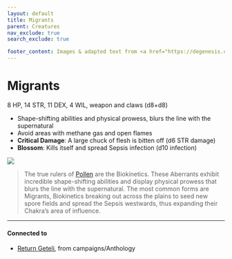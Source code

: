 ```yaml
---
layout: default
title: Migrants
parent: Creatures
nav_exclude: true
search_exclude: true

footer_content: Images & adapted text from <a href="https://degenesis.com/">degenesis.com</a> for private use only. Copyright &copy; 2021 by SIXMOREVODKA.
---
```


# Migrants

8 HP, 14 STR, 11 DEX, 4 WIL, weapon and claws (d8+d8)

- Shape-shifting abilities and physical prowess, blurs the line with the supernatural
- Avoid areas with methane gas and open flames
- **Critical Damage**: A large chuck of flesh is bitten off (d6 STR damage)
- **Blossom**: Kills itself and spread Sepsis infection (d10 infection)

![](https://img2.storyblok.com/0x0/filters:quality(99):format(webp)/f/72501/5517x3300/4675ce01f7/pollen-migrants.jpg)

> The true rulers of [Pollen](https://degenesis.com/world/cultures/pollen) are the Biokinetics. These Aberrants exhibit incredible shape-shifting abilities and display physical prowess that blurs the line with the supernatural. The most common forms are Migrants, Biokinetics breaking out across the plains to seed new spore fields and spread the Sepsis westwards, thus expanding their Chakra’s area of influence.

---
#### Connected to

<!-- QueryToSerialize: LIST without ID "["+ title + "](https://terra-campaigns.github.io/"+ regexreplace(file.path, ".md", "") + ")" + ", from " + regexreplace(file.folder, "degenesis/", "") FROM ([[]]) OR outgoing([[]]) SORT file.folder DESC -->
<!-- SerializedQuery: LIST without ID "["+ title + "](https://terra-campaigns.github.io/"+ regexreplace(file.path, ".md", "") + ")" + ", from " + regexreplace(file.folder, "degenesis/", "") FROM ([[]]) OR outgoing([[]]) SORT file.folder DESC -->
- [Return Geteli](https://terra-campaigns.github.io/degenesis/campaigns/Anthology/ReturnGeteli), from campaigns/Anthology
<!-- SerializedQuery END -->


